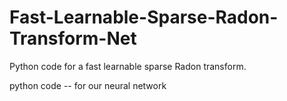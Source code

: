 # Fast-Learnable-Sparse-Radon-Transform-Net
Python code for a fast learnable sparse Radon transform.

python code -- for our neural network

